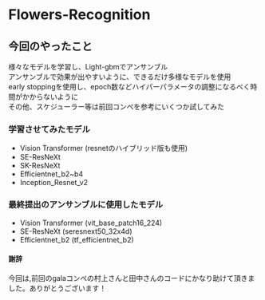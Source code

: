 # Flowers-Recognition
## 今回のやったこと
様々なモデルを学習し、Light-gbmでアンサンブル  
アンサンブルで効果が出やすいように、できるだけ多様なモデルを使用  
early stoppingを使用し、epoch数などハイパーパラメータの調整になるべく時間がかからないように  
その他、スケジューラー等は前回コンペを参考にいくつか試してみた

### 学習させてみたモデル
* Vision Transformer (resnetのハイブリッド版も使用)
* SE-ResNeXt
* SK-ResNeXt
* Efficientnet_b2~b4
* Inception_Resnet_v2

### 最終提出のアンサンブルに使用したモデル
* Vision Transformer (vit_base_patch16_224)  
* SE-ResNeXt (seresnext50_32x4d)
* Efficientnet_b2 (tf_efficientnet_b2)

#### 謝辞
今回は,前回のgalaコンペの村上さんと田中さんのコードにかなり助けて頂きました。ありがとうございます！